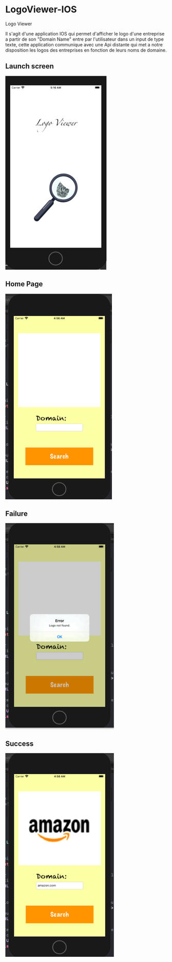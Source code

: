 # LogoViewer-IOS
Logo Viewer


Il s'agit d'une application IOS qui permet d'afficher le logo d'une entreprise a partir de son "Domain Name" entre par l'utilisateur dans un input de type texte, cette application communique avec une Api distante qui met a notre disposition les logos des entreprises en fonction de leurs noms de domaine.


<h2>Launch screen</h2>

<img src="App-Images/launch screen.PNG">




<h2>Home Page</h2>

<img src="App-Images/pp11.PNG">



<h2>
Failure</h2>

<img src="App-Images/ppechec.PNG">



<h2>Success</h2>

<img src="App-Images/ppsucces.PNG">



